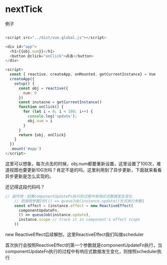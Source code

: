 # nextTick

例子

```js

<script src="../dist/vue.global.js"></script>

<div id="app">
  <h1>{{obj.num}}</h1>
  <button @click="onClick">点击</button>
</div>

<script>
  const { reactive, createApp, onMounted, getCurrentInstance} = Vue
  createApp({
    setup() {
      const obj = reactive({
        num: 0
      })
      const instacne = getCurrentInstance()
      function onClick() {
        for (let i = 0; i < 100; i++) {
          console.log('update');
          obj.num = i
        }
      }
      return {obj, onClick}
    }
  })
  .mount('#app')
</script>
```

这里可以想象，每次点击的时候，obj.num都要重新设置，这里设置了100次，难道视图也要更新100次吗？肯定不是的吗，这里利用到了异步更新，下面就来看看异步更新是怎么实现的。

还记得这段代码吗？

```js
// 副作用：如果componentUpdateFn执行的过程中有响应式数据发生变化
    // 则按照参数2的(() => queueJob(instance.update))方式执行参数1
    const effect = (instance.effect = new ReactiveEffect(
      componentUpdateFn,
      () => queueJob(instance.update),
      instance.scope // track it in component's effect scope
    ))
```

new ReactiveEffect后续解刨，这里ReactiveEffect我们叫做scheduler

首次执行会按照ReactiveEffect的第一个参数就是componentUpdateFn执行，当componentUpdateFn执行的过程中有响应式数据发生变化，则按照scheduler执行